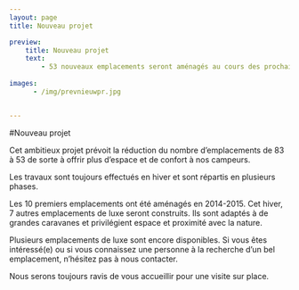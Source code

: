 ```yaml
---
layout: page
title: Nouveau projet

preview:
    title: Nouveau projet
    text: 
        - 53 nouveaux emplacements seront aménagés au cours des prochaines années. Nous avons décidé de vous proposer des emplacements spacieux et luxueux au confort maximal.
        
images:
      - /img/prevnieuwpr.jpg


---
```



#Nouveau projet

Cet ambitieux projet prévoit la réduction du nombre d’emplacements de 83 à 53 de sorte à offrir plus d’espace et de confort à nos campeurs.

Les travaux sont toujours effectués en hiver et sont répartis en plusieurs phases. 

Les 10 premiers emplacements ont été aménagés en 2014-2015. Cet hiver, 7 autres emplacements de luxe seront construits. Ils sont adaptés à de grandes caravanes et privilégient espace et proximité avec la nature. 

Plusieurs emplacements de luxe sont encore disponibles. Si vous êtes intéressé(e) ou si vous connaissez une personne à la recherche d’un bel emplacement, n’hésitez pas à nous contacter.

Nous serons toujours ravis de vous accueillir pour une visite sur place.
